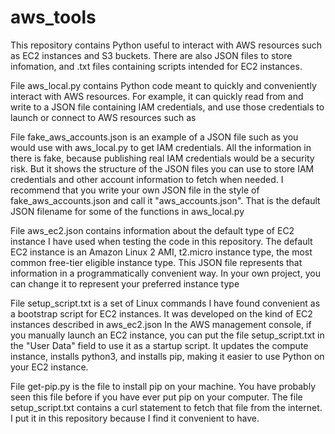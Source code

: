 # aws_tools
This repository contains Python useful to interact with AWS resources such as EC2 instances and S3 buckets.
There are also JSON files to store infomation, and .txt files  containing scripts intended for EC2 instances.

File   aws_local.py   contains Python code meant to quickly and conveniently interact with AWS resources. For example, it can quickly read from and write to a JSON file containing IAM credentials, and use those credentials to launch or connect to AWS resources such as 

File   fake_aws_accounts.json   is an example of a JSON file such as you would use with aws_local.py to get IAM credentials.
All the information in there is fake, because publishing real IAM credentials would be a security risk. But it shows the structure of the JSON files
you can use to store IAM credentials and other account information to fetch when needed.
I recommend that you write your own JSON file in the style of fake_aws_accounts.json and call it "aws_accounts.json". That is the default JSON filename for some of the functions in aws_local.py

File   aws_ec2.json   contains information about the default type of EC2 instance I have used when testing the code in this repository.
The default EC2 instance is an Amazon Linux 2 AMI, t2.micro instance type, the most common free-tier eligible instance type. This JSON file represents that information in a programmatically convenient way.
In your own project, you can change it to represent your preferred instance type

File   setup_script.txt   is a set of Linux commands I have found convenient as a bootstrap script for EC2 instances. It was developed on the kind of EC2 instances described in aws_ec2.json
In the AWS management console, if you manually launch an EC2 instance, you can put the file setup_script.txt in the "User Data" field to use it as a startup script.
It updates the compute instance, installs python3, and installs pip, making it easier to use Python on your EC2 instance.

File get-pip.py is the file to install pip on your machine. You have probably seen this file before if you have ever put pip on your computer. The file setup_script.txt contains a curl statement to fetch that file from the internet. I put it in this repository because I find it convenient to have.



